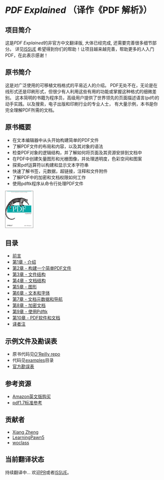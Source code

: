 # *PDF Explained* （译作《PDF 解析》）

## 项目简介
这是*PDF Explained*的非官方中文翻译版, 大体已经完成, 还需要完善很多细节部分。
详见[ISSUE](https://github.com/zxyle/PDF_Explained/issues) 希望得到你们的帮助！让项目越来越完善，帮助更多的人入门PDF，在此表示感谢！


## 原书简介
这是对广泛使用的可移植文档格式的平易近人的介绍。
PDF无处不在，无论是在线形式还是印刷形式，但很少有人利用这些有用的功能或掌握这种格式的细微差别。
这本简明的书籍为程序员，高级用户提供了世界领先的页面描述语言(pdf)的动手实践。以及搜索，电子出版和印刷行业的专业人士，
有大量示例，本书是你完全理解PDF所需的文档。

## 原书概要
- 在文本编辑器中从头开始构建简单的PDF文件
- 了解PDF文件的布局和内容，以及其对象的语法
- 检查PDF对象的逻辑结构，并了解如何将页面及其资源安排到文档中
- 在PDF中创建矢量图形和光栅图像，并处理透明度，色彩空间和图案
- 探索pdf运算符以构建和显示文本字符串
- 快速了解书签，元数据，超链接，注释和文件附件
- 了解PDF中的加密和文档权限如何工作
- 使用pdftk程序从命令行处理PDF文件

![logo](./images/logo.png)


## 目录
* [前言](./preface.md)
* [第1章 - 介绍](./chapter1.md)
* [第2章 - 构建一个简单PDF文件](./chapter2.md)
* [第3章 - 文件结构](./chapter3.md) 
* [第4章 - 文档结构](./chapter4.md)
* [第5章 - 图形](./chapter5.md) 
* [第6章 - 文本和字体](./chapter6.md) 
* [第7章 - 文档元数据和导航](./chapter7.md) 
* [第8章 - 加密文档](./chapter8.md) 
* [第9章 - 使用Pdftk](./chapter9.md) 
* [第10章 - PDF软件和文档](./chapter10.md)
* [译者注](./Note.md)

## 示例文件及勘误表
* 原书代码见[O'Reilly repo](https://resources.oreilly.com/examples/0636920021483/)
* 代码见[examples](./examples)目录
* [官方勘误表](https://www.oreilly.com/catalog/errata.csp?isbn=9781449310028)



## 参考资源
* [Amazon英文版购买](https://www.amazon.com/PDF-Explained-Standard-Document-Exchange/dp/1449310028)
* [pdf1.7标准参考](./resources/pdf_reference_1.7.pdf)

## 贡献者
- [Xiang Zheng](https://github.com/zxyle)
- [LearningPawn5](https://github.com/LearningPawn)
- [woclass](https://github.com/inkydragon)

## 当前翻译状态
持续翻译中... 欢迎[PR](https://github.com/zxyle/PDF_Explained/pulls)或者[ISSUE](https://github.com/zxyle/PDF_Explained/issues)。
